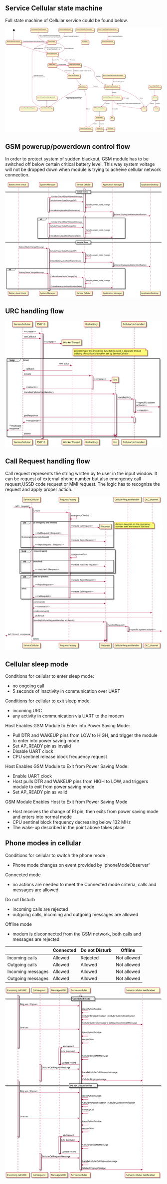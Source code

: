 ## Service Cellular state machine

Full state machine of Cellular service could be found below.

![](cellular_state_machine.svg)

## GSM powerup/powerdown control flow

In order to protect system of sudden blackout, GSM module has to be switched off below certain critical battery level.
This way system voltage will not be dropped down when module is trying to acheive cellular network connection.

![](cellular_gsm_onoff_flow.svg)

## URC handling flow

![](urc_handling.svg)

## Call Request handling flow

Call request represents the string written by te user in the input window.
It can be request of external phone number but also emergency call request,USSD code request or MMI request.
The logic has to recognize the request and apply proper action.

![](call_request_handling.svg)

## Cellular sleep mode

Conditions for cellular to enter sleep mode: 
* no ongoing call
* 5 seconds of inactivity in communication over UART

Conditions for cellular to exit sleep mode: 
* incoming URC
* any activity in communication via UART to the modem

Host Enables GSM Module to Enter into Power Saving Mode:
* Pull DTR and WAKEUP pins from LOW to HIGH, and trigger the module to enter into power saving mode
* Set AP_READY pin as invalid
* Disable UART clock
* CPU sentinel release block frequency request

Host Enables GSM Module to Exit from Power Saving Mode:
* Enable UART clock
* Host pulls DTR and WAKEUP pins from HIGH to LOW, and triggers module to exit from power saving mode
* Set AP_READY pin as valid

GSM Module Enables Host to Exit from Power Saving Mode
* Host receives the change of RI pin, then exits from power saving mode and enters into normal mode
* CPU sentinel block frequency decreasing below 132 MHz
* The wake-up described in the point above takes place

## Phone modes in cellular

Conditions for cellular to switch the phone mode
* Phone mode changes on event provided by 'phoneModeObserver'

Connected mode
* no actions are needed to meet the Connected mode criteria, calls and messages are allowed

Do not Disturb
* incoming calls are rejected 
* outgoing calls, incoming and outgoing messages are allowed

Offline mode
* modem is disconnected from the GSM network, both calls and messages are rejected

| | Connected | Do not Disturb | Offline |
| ----------- | --------- | -------------- | ------- |
|Incoming calls| Allowed | Rejected | Not allowed |
|Outgoing calls| Allowed | Allowed | Not allowed |
|Incoming messages| Allowed | Allowed | Not allowed |
|Outgoing messages| Allowed | Allowed | Not allowed |

![](phone_modes.svg)